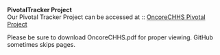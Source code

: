**PivotalTracker Project**  
Our Pivotal Tracker Project can be accessed at :: [OncoreCHHS Pivotal Project](https://www.pivotaltracker.com/projects/1589661) 

Please be sure to download OncoreCHHS.pdf for proper viewing. GitHub sometimes skips pages.
